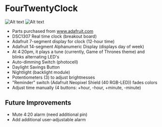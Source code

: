 FourTwentyClock
===============
![Alt text](http://www.artisanjdc.com/images/extraimages/four_twenty_clock_prototype.jpg "Prototype")
![Alt text](http://www.artisanjdc.com/images/extraimages/four_twenty_clock_fritzing_wiring_diagram.jpg "Fritzing Diagram")
* Parts purchased from www.adafruit.com
* DSC1307 Real time clock (breakout board)
* Adafruit 7-segment display for clock (12-hour time)
* Adafruit 14-segment Alphanumeric Display (displays day of week)
* At 4:20pm, it plays a tune (currently, Game of Thrones theme) and blinks alternating LED's
* Auto-dimming Switch (photocell)
* Daylight Savings Button
* Nightlight (backlight module)
* Potentiometers (3) to adjust brightnesses
* "Reminder" switch (Adafruit Neopixel Shield (40 RGB-LED)) fades colors
* Adjust time manually (4 buttons: +hour, -hour, +minute, -minute)


Future Improvements
-------------------
* Mute 4:20 alarm (need additional pin)
* Add additional user-adjustable alarm
